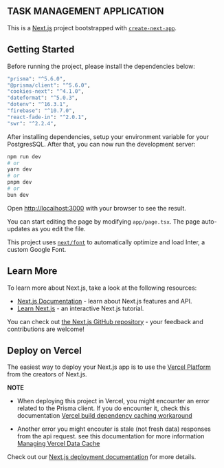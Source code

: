 ## TASK MANAGEMENT APPLICATION

This is a [Next.js](https://nextjs.org/) project bootstrapped with [`create-next-app`](https://github.com/vercel/next.js/tree/canary/packages/create-next-app).

## Getting Started

Before running the project, please install the dependencies below:

```bash
"prisma": "^5.6.0",
"@prisma/client": "^5.6.0",
"cookies-next": "^4.1.0",
"dateformat": "^5.0.3",
"dotenv": "^16.3.1",
"firebase": "^10.7.0",
"react-fade-in": "^2.0.1",
"swr": "^2.2.4",
```

After installing dependencies, setup your environment variable for your PostgresSQL.
After that, you can now run the development server:

```bash
npm run dev
# or
yarn dev
# or
pnpm dev
# or
bun dev
```

Open [http://localhost:3000](http://localhost:3000) with your browser to see the result.

You can start editing the page by modifying `app/page.tsx`. The page auto-updates as you edit the file.

This project uses [`next/font`](https://nextjs.org/docs/basic-features/font-optimization) to automatically optimize and load Inter, a custom Google Font.

## Learn More

To learn more about Next.js, take a look at the following resources:

- [Next.js Documentation](https://nextjs.org/docs) - learn about Next.js features and API.
- [Learn Next.js](https://nextjs.org/learn) - an interactive Next.js tutorial.

You can check out [the Next.js GitHub repository](https://github.com/vercel/next.js/) - your feedback and contributions are welcome!

## Deploy on Vercel

The easiest way to deploy your Next.js app is to use the [Vercel Platform](https://vercel.com/new?utm_medium=default-template&filter=next.js&utm_source=create-next-app&utm_campaign=create-next-app-readme) from the creators of Next.js.

**NOTE**

- When deploying this project in Vercel, you might encounter an error related to the Prisma client.
  If you do encounter it, check this documentation [Vercel build dependency caching workaround](https://www.prisma.io/docs/guides/other/troubleshooting-orm/help-articles/vercel-caching-issue)

- Another error you might encouter is stale (not fresh data) responses from the api request. see this documentation for more information [Managing Vercel Data Cache](https://vercel.com/docs/infrastructure/data-cache/manage-data-cache#)

Check out our [Next.js deployment documentation](https://nextjs.org/docs/deployment) for more details.
